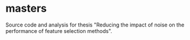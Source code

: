 # masters
Source code and analysis for thesis "Reducing the impact of noise on the performance of feature selection methods".
